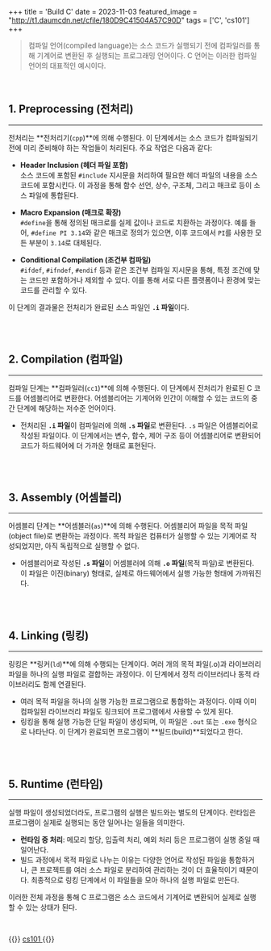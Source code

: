 +++
title = 'Build C'
date = 2023-11-03
featured_image = "http://t1.daumcdn.net/cfile/180D9C41504A57C90D"
tags = ['C', 'cs101']
+++

> 컴파일 언어(compiled language)는 소스 코드가 실행되기 전에 컴파일러를 통해 기계어로 변환된 후 실행되는 프로그래밍 언어이다. C 언어는 이러한 컴파일 언어의 대표적인 예시이다.

<br>

## 1. Preprocessing (전처리)
____
전처리는 **전처리기(`cpp`)**에 의해 수행된다. 이 단계에서는 소스 코드가 컴파일되기 전에 미리 준비해야 하는 작업들이 처리된다. 주요 작업은 다음과 같다:

- **Header Inclusion (헤더 파일 포함)**  
  소스 코드에 포함된 `#include` 지시문을 처리하여 필요한 헤더 파일의 내용을 소스 코드에 포함시킨다. 이 과정을 통해 함수 선언, 상수, 구조체, 그리고 매크로 등이 소스 파일에 통합된다.

- **Macro Expansion (매크로 확장)**  
  `#define`을 통해 정의된 매크로를 실제 값이나 코드로 치환하는 과정이다. 예를 들어, `#define PI 3.14`와 같은 매크로 정의가 있으면, 이후 코드에서 `PI`를 사용한 모든 부분이 `3.14`로 대체된다.

- **Conditional Compilation (조건부 컴파일)**  
  `#ifdef`, `#ifndef`, `#endif` 등과 같은 조건부 컴파일 지시문을 통해, 특정 조건에 맞는 코드만 포함하거나 제외할 수 있다. 이를 통해 서로 다른 플랫폼이나 환경에 맞는 코드를 관리할 수 있다.

이 단계의 결과물은 전처리가 완료된 소스 파일인 **`.i` 파일**이다.

<br>
<br>

## 2. Compilation (컴파일)
____
컴파일 단계는 **컴파일러(`cc1`)**에 의해 수행된다. 이 단계에서 전처리가 완료된 C 코드를 어셈블리어로 변환한다. 어셈블리어는 기계어와 인간이 이해할 수 있는 코드의 중간 단계에 해당하는 저수준 언어이다.

- 전처리된 **`.i` 파일**이 컴파일러에 의해 **`.s` 파일**로 변환된다. `.s` 파일은 어셈블리어로 작성된 파일이다. 이 단계에서는 변수, 함수, 제어 구조 등이 어셈블리어로 변환되어 코드가 하드웨어에 더 가까운 형태로 표현된다.

<br>
<br>

## 3. Assembly (어셈블리)
____
어셈블리 단계는 **어셈블러(`as`)**에 의해 수행된다. 어셈블리어 파일을 목적 파일(object file)로 변환하는 과정이다. 목적 파일은 컴퓨터가 실행할 수 있는 기계어로 작성되었지만, 아직 독립적으로 실행할 수 없다.

- 어셈블리어로 작성된 **`.s` 파일**이 어셈블러에 의해 **`.o` 파일**(목적 파일)로 변환된다. 이 파일은 이진(binary) 형태로, 실제로 하드웨어에서 실행 가능한 형태에 가까워진다.

<br>
<br>

## 4. Linking (링킹)
____
링킹은 **링커(`ld`)**에 의해 수행되는 단계이다. 여러 개의 목적 파일(.o)과 라이브러리 파일을 하나의 실행 파일로 결합하는 과정이다. 이 단계에서 정적 라이브러리나 동적 라이브러리도 함께 연결된다.

- 여러 목적 파일을 하나의 실행 가능한 프로그램으로 통합하는 과정이다. 이때 이미 컴파일된 라이브러리 파일도 링크되어 프로그램에서 사용할 수 있게 된다.
- 링킹을 통해 실행 가능한 단일 파일이 생성되며, 이 파일은 `.out` 또는 `.exe` 형식으로 나타난다. 이 단계가 완료되면 프로그램이 **빌드(build)**되었다고 한다.

<br>
<br>

## 5. Runtime (런타임)
____
실행 파일이 생성되었더라도, 프로그램의 실행은 빌드와는 별도의 단계이다. 런타임은 프로그램이 실제로 실행되는 동안 일어나는 일들을 의미한다.

- **런타임 중 처리**: 메모리 할당, 입출력 처리, 예외 처리 등은 프로그램이 실행 중일 때 일어난다.
- 빌드 과정에서 목적 파일로 나누는 이유는 다양한 언어로 작성된 파일을 통합하거나, 큰 프로젝트를 여러 소스 파일로 분리하여 관리하는 것이 더 효율적이기 때문이다. 최종적으로 링킹 단계에서 이 파일들을 모아 하나의 실행 파일로 만든다.

이러한 전체 과정을 통해 C 프로그램은 소스 코드에서 기계어로 변환되어 실제로 실행할 수 있는 상태가 된다.

<br>

{{<alert>}}
<a href="https://elecbrandy.github.io/tags/cs101/"> cs101 </a>
{{</alert>}}

